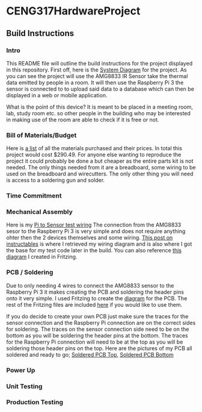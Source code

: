 # CENG317HardwareProject
## Build Instructions

### Intro

This README file will outline the build instructions for the project displayed in this repository. First off, here is the [System Diagram](https://raw.githubusercontent.com/kyelehaynes/CENG317HardwareProject/master/documentation/System%20Diagram.png) for the project.
As you can see the project will use the AMG8833 IR Sensor take the thermal data emitted by people in a room. It will then use the Raspberry Pi 3 the sensor is connected to to upload said data to a database which can then be displayed in a web or mobile application.

What is the point of this device? It is meant to be placed in a meeting room, lab, study room etc. so other people in the building who may be interested in making use of the room are able to check if it is free or not.

### Bill of Materials/Budget

Here is [a list](https://raw.githubusercontent.com/kyelehaynes/CENG317HardwareProject/master/documentation/Final%20Budget.PNG) of all the materials purchased and their prices.
In total this project would cost $290.49. For anyone else wanting to reproduce the project it could probably be done a but cheaper as the entire parts kit is not needed. The only things needed from it are a breadboard, some wiring to be used on the breadboard and wirecutters. The only other thing you will need is access to a soldering gun and solder.

### Time Commitment



### Mechanical Assembly

Here is my [Pi to Sensor test wiring](https://raw.githubusercontent.com/kyelehaynes/CENG317HardwareProject/master/documentation/Pi%20to%20Sensor%20Wiring.jpg)
The connection from the AMG8833 sesor to the Raspberry Pi 3 is very simple and does not require anything ohter then the 2 devices themselves and some wiring. [This post on instructables](https://www.instructables.com/id/Thermal-Camera-AMG833-Raspberry-Pi/) is where I retrieved my wiring diagram and is also where I got the base for my test code later in the build. You can also reference [this diagram](https://raw.githubusercontent.com/kyelehaynes/CENG317HardwareProject/master/Fritzing%20Files/BreadBoard.png) I created in Fritzing.

### PCB / Soldering

Due to only needing 4 wires to connect the AMG8833 sensor to the Raspberry Pi 3 it makes creating the PCB and soldering the header pins onto it very simple. I used Fritzing to create the [diagram](https://raw.githubusercontent.com/kyelehaynes/CENG317HardwareProject/master/Fritzing%20Files/PCB.png) for the PCB.
The rest of the Fritzing files are included [here](https://github.com/kyelehaynes/CENG317HardwareProject/tree/master/Fritzing%20Files) if you would like to use them.

If you do decide to create your own PCB just make sure the traces for the sensor connection and the Raspberry Pi connection are on the correct sides for soldering.
The traces on the sensor connection side need to be on the bottom as you will be soldering the header pins at the bottom. 
The traces for the Raspberry Pi connection will need to be at the top as you will be soldering those header pins on the top. 
Here are the pictures of my PCB all soldered and ready to go; [Soldered PCB Top](https://raw.githubusercontent.com/kyelehaynes/CENG317HardwareProject/master/documentation/PCB%20Soldered%20Top.jpg), [Soldered PCB Bottom](https://raw.githubusercontent.com/kyelehaynes/CENG317HardwareProject/master/documentation/PCB%20Soldered%20Bottom.jpg)

### Power Up



### Unit Testing



### Production Testing


